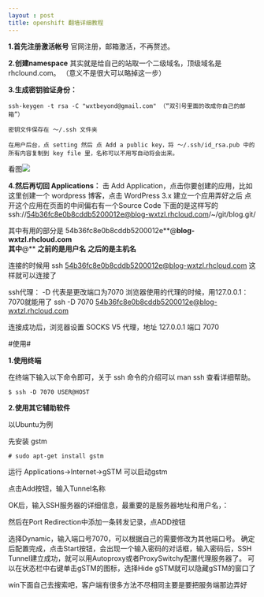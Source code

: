 ```yaml
---
layout : post
title: openshift 翻墙详细教程
---
```


**1.首先注册激活帐号**
官网注册，邮箱激活，不再赘述。

**2.创建namespace**
其实就是给自己的站取一个二级域名，顶级域名是 rhclound.com。      （意义不是很大可以略掉这一步）

**3.生成密钥验证身份：**
```
ssh-keygen -t rsa -C "wxtbeyond@gmail.com" （“双引号里面的改成你自己的邮箱”）

密钥文件保存在 ～/.ssh 文件夹

在用户后台，点 setting 然后 点 Add a public key，将 ～/.ssh/id_rsa.pub 中的所有内容复制到 key file 里，名称可以不用写自动将会出来。
```
看图![](/ivo-wang.github.io/images/1.png) 

**4.然后再切回 Applications：**
击 Add Application，点击你要创建的应用，比如这里创建一个 wordpress 博客，点击 WordPress 3.x 建立一个应用弄好之后
点开这个应用在页面的中间偏右有一个Source Code  下面的是这样写的
ssh://54b36fc8e0b8cddb5200012e@blog-wxtzl.rhcloud.com/~/git/blog.git/ 

其中有用的部分是 54b36fc8e0b8cddb5200012e**@**blog-wxtzl.rhcloud.com   
其中**@** **之前的是用户名**   **之后的是主机名**


连接的时候用 ssh 54b36fc8e0b8cddb5200012e@blog-wxtzl.rhcloud.com 这样就可以连接了


ssh代理：
 -D 代表是更改端口为7070 浏览器使用的代理的时候，用127.0.0.1：7070就能用了
ssh -D 7070 54b36fc8e0b8cddb5200012e@blog-wxtzl.rhcloud.com  

连接成功后，浏览器设置 SOCKS V5 代理，地址 127.0.0.1 端口 7070

#使用#


**1.使用终端**

在终端下输入以下命令即可，关于 ssh 命令的介绍可以 man ssh 查看详细帮助。

    $ ssh -D 7070 USER@HOST

**2.使用其它辅助软件**

以Ubuntu为例

先安装 gstm

    # sudo apt-get install gstm

运行 Applications->Internet->gSTM 可以启动gstm


点击Add按钮，输入Tunnel名称



OK后，输入SSH服务器的详细信息，最重要的是服务器地址和用户名，：



然后在Port Redirection中添加一条转发记录，点ADD按钮



选择Dynamic，输入端口号7070，可以根据自己的需要修改为其他端口号。 确定后配置完成，点击Start按钮，会出现一个输入密码的对话框，输入密码后，SSH Tunnel建立成功，就可以用Autoproxy或者ProxySwitchy配置代理服务器了。 可以在状态栏中右键单击gSTM的图标，选择Hide gSTM就可以隐藏gSTM的窗口了



win下面自己去搜索吧，客户端有很多方法不尽相同主要是要把服务端那边弄好



